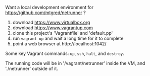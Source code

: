 Want a local development environment for https://github.com/mtgred/netrunner ?

1. download https://www.virtualbox.org
2. download https://www.vagrantup.com
3. clone this project's 'Vagrantfile' and 'default.pp'
4. run `vagrant up` and wait a long time for it to complete
5. point a web browser at http://localhost:1042/

Some key Vagrant commands: `up`, `ssh`, `halt`, and `destroy`.

The running code will be in '/vagrant/netrunner' inside the VM, and './netrunner' outside of it.
